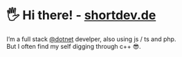 # 🖐 Hi there! - [shortdev.de](https://shortdev.de)
 I’m a full stack [@dotnet](https://github.com/dotnet) develper, also using js / ts and php.   
 But I often find my self digging through c++ 😎.